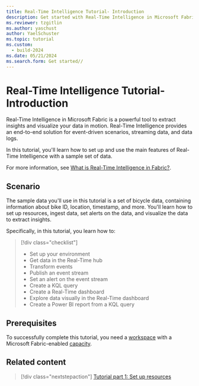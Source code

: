 ```yaml
---
title: Real-Time Intelligence Tutorial- Introduction
description: Get started with Real-Time Intelligence in Microsoft Fabric.
ms.reviewer: tzgitlin
ms.author: yaschust
author: YaelSchuster
ms.topic: tutorial
ms.custom:
  - build-2024
ms.date: 05/21/2024
ms.search.form: Get started//
---
```

# Real-Time Intelligence Tutorial- Introduction

Real-Time Intelligence in Microsoft Fabric is a powerful tool to extract insights and visualize your data in motion. Real-Time Intelligence provides an end-to-end solution for event-driven scenarios, streaming data, and data logs.

In this tutorial, you'll learn how to set up and use the main features of Real-Time Intelligence with a sample set of data.

 For more information, see [What is Real-Time Intelligence in Fabric?](overview.md).

## Scenario

The sample data you'll use in this tutorial is a set of bicycle data, containing information about bike ID, location, timestamp, and more. You'll learn how to set up resources, ingest data, set alerts on the data, and visualize the data to extract insights.

Specifically, in this tutorial, you learn how to:

> [!div class="checklist"]
>
> * Set up your environment
> * Get data in the Real-Time hub
> * Transform events
> * Publish an event stream
> * Set an alert on the event stream
> * Create a KQL query
> * Create a Real-Time dashboard
> * Explore data visually in the Real-Time dashboard
> * Create a Power BI report from a KQL query

## Prerequisites

To successfully complete this tutorial, you need a [workspace](../get-started/create-workspaces.md) with a Microsoft Fabric-enabled [capacity](../enterprise/licenses.md#capacity).

## Related content

> [!div class="nextstepaction"]
> [Tutorial part 1: Set up resources](tutorial-1-resources.md)
